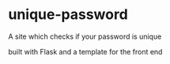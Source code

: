 # unique-password

A site which checks if your password is unique

built with Flask and a template for the front end

